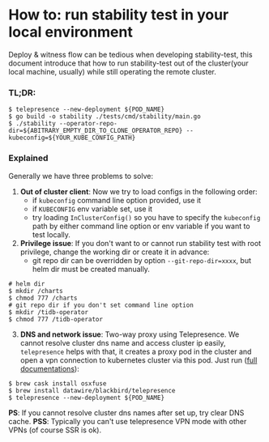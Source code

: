 # How to: run stability test in your local environment

Deploy & witness flow can be tedious when developing stability-test, this document introduce that how to run stability-test out of the cluster(your local machine, usually) while still operating the remote cluster.

### TL;DR: 
```shell
$ telepresence --new-deployment ${POD_NAME}
$ go build -o stability ./tests/cmd/stability/main.go
$ ./stability --operator-repo-dir=${ABITRARY_EMPTY_DIR_TO_CLONE_OPERATOR_REPO} --kubeconfig=${YOUR_KUBE_CONFIG_PATH}
```

### Explained

Generally we have three problems to solve: 

1. **Out of cluster client**: Now we try to load configs in the following order:
    * if `kubeconfig` command line option provided, use it
    * if `KUBECONFIG` env variable set, use it
    * try loading `InClusterConfig()`
so you have to specify the `kubeconfig` path by either command line option or  env variable if you want to test locally.
2. **Privilege issue**: If you don't want to or cannot run stability test with root privilege, change the working dir or create it in advance:
    * git repo dir can be overridden by option `--git-repo-dir=xxxx`, but helm dir must be created manually. 
```shell
# helm dir
$ mkdir /charts
$ chmod 777 /charts
# git repo dir if you don't set command line option
$ mkdir /tidb-operator
$ chmod 777 /tidb-operator
```
3. **DNS and network issue**: Two-way proxy using Telepresence. We cannot resolve cluster dns name and access cluster ip easily, `telepresence` helps with that, it creates a proxy pod in the cluster and open a vpn connection to kubernetes cluster via this pod. Just run ([full documentations](https://www.telepresence.io/reference/install)):
```shell
$ brew cask install osxfuse
$ brew install datawire/blackbird/telepresence
$ telepresence --new-deployment ${POD_NAME}
``` 
**PS**: If you cannot resolve cluster dns names after set up, try clear DNS cache.
**PSS**: Typically you can't use telepresence VPN mode with other VPNs (of course SSR is ok).

